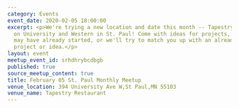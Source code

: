 ```yaml
---
category: Events
event_date: 2020-02-05 18:00:00
excerpt: <p>We're trying a new location and date this month -- Tapestry restaurant
  on University and Western in St. Paul! Come with ideas for projects, things you
  may have already started, or we'll try to match you up with an already existing
  project or idea.</p>
layout: event
meetup_event_id: srhdhrybcdbgb
published: true
source_meetup_content: true
title: February 05 St. Paul Monthly Meetup
venue_location: 394 University Ave W,St Paul,MN 55103
venue_name: Tapestry Restaurant
---
```

